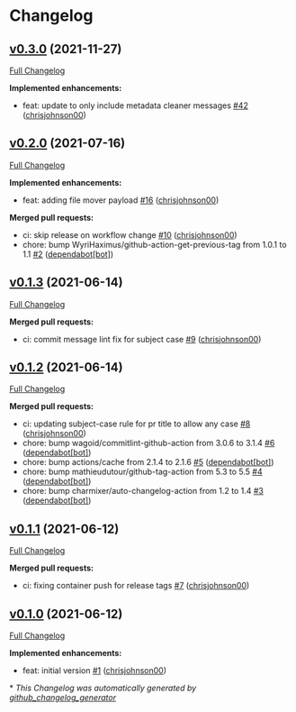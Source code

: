# Changelog

## [v0.3.0](https://github.com/chrisjohnson00/kakfa-message-ui/tree/v0.3.0) (2021-11-27)

[Full Changelog](https://github.com/chrisjohnson00/kakfa-message-ui/compare/v0.2.0...v0.3.0)

**Implemented enhancements:**

- feat: update to only include metadata cleaner messages [\#42](https://github.com/chrisjohnson00/kakfa-message-ui/pull/42) ([chrisjohnson00](https://github.com/chrisjohnson00))

## [v0.2.0](https://github.com/chrisjohnson00/kakfa-message-ui/tree/v0.2.0) (2021-07-16)

[Full Changelog](https://github.com/chrisjohnson00/kakfa-message-ui/compare/v0.1.3...v0.2.0)

**Implemented enhancements:**

- feat: adding file mover payload [\#16](https://github.com/chrisjohnson00/kakfa-message-ui/pull/16) ([chrisjohnson00](https://github.com/chrisjohnson00))

**Merged pull requests:**

- ci: skip release on workflow change [\#10](https://github.com/chrisjohnson00/kakfa-message-ui/pull/10) ([chrisjohnson00](https://github.com/chrisjohnson00))
- chore: bump WyriHaximus/github-action-get-previous-tag from 1.0.1 to 1.1 [\#2](https://github.com/chrisjohnson00/kakfa-message-ui/pull/2) ([dependabot[bot]](https://github.com/apps/dependabot))

## [v0.1.3](https://github.com/chrisjohnson00/kakfa-message-ui/tree/v0.1.3) (2021-06-14)

[Full Changelog](https://github.com/chrisjohnson00/kakfa-message-ui/compare/v0.1.2...v0.1.3)

**Merged pull requests:**

- ci: commit message lint fix for subject case [\#9](https://github.com/chrisjohnson00/kakfa-message-ui/pull/9) ([chrisjohnson00](https://github.com/chrisjohnson00))

## [v0.1.2](https://github.com/chrisjohnson00/kakfa-message-ui/tree/v0.1.2) (2021-06-14)

[Full Changelog](https://github.com/chrisjohnson00/kakfa-message-ui/compare/v0.1.1...v0.1.2)

**Merged pull requests:**

- ci: updating subject-case rule for pr title to allow any case [\#8](https://github.com/chrisjohnson00/kakfa-message-ui/pull/8) ([chrisjohnson00](https://github.com/chrisjohnson00))
- chore: bump wagoid/commitlint-github-action from 3.0.6 to 3.1.4 [\#6](https://github.com/chrisjohnson00/kakfa-message-ui/pull/6) ([dependabot[bot]](https://github.com/apps/dependabot))
- chore: bump actions/cache from 2.1.4 to 2.1.6 [\#5](https://github.com/chrisjohnson00/kakfa-message-ui/pull/5) ([dependabot[bot]](https://github.com/apps/dependabot))
- chore: bump mathieudutour/github-tag-action from 5.3 to 5.5 [\#4](https://github.com/chrisjohnson00/kakfa-message-ui/pull/4) ([dependabot[bot]](https://github.com/apps/dependabot))
- chore: bump charmixer/auto-changelog-action from 1.2 to 1.4 [\#3](https://github.com/chrisjohnson00/kakfa-message-ui/pull/3) ([dependabot[bot]](https://github.com/apps/dependabot))

## [v0.1.1](https://github.com/chrisjohnson00/kakfa-message-ui/tree/v0.1.1) (2021-06-12)

[Full Changelog](https://github.com/chrisjohnson00/kakfa-message-ui/compare/v0.1.0...v0.1.1)

**Merged pull requests:**

- ci: fixing container push for release tags [\#7](https://github.com/chrisjohnson00/kakfa-message-ui/pull/7) ([chrisjohnson00](https://github.com/chrisjohnson00))

## [v0.1.0](https://github.com/chrisjohnson00/kakfa-message-ui/tree/v0.1.0) (2021-06-12)

[Full Changelog](https://github.com/chrisjohnson00/kakfa-message-ui/compare/04f621eeda9b07dd82afd957734a2aa3ff755ce8...v0.1.0)

**Implemented enhancements:**

- feat: initial version [\#1](https://github.com/chrisjohnson00/kakfa-message-ui/pull/1) ([chrisjohnson00](https://github.com/chrisjohnson00))



\* *This Changelog was automatically generated by [github_changelog_generator](https://github.com/github-changelog-generator/github-changelog-generator)*
